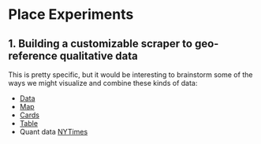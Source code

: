 # Place Experiments

## 1. Building a customizable scraper to geo-reference qualitative data
This is pretty specific, but it would be interesting to brainstorm some of the ways we might visualize and combine these kinds of data:

* [Data](https://vanwars.github.io/place-prototypes/demos/code.html)
* [Map](https://vanwars.github.io/place-prototypes/demos/map.html)
* [Cards](https://vanwars.github.io/place-prototypes/demos/index.html)
* [Table](https://vanwars.github.io/place-prototypes/demos/table.html)
* Quant data [NYTimes](https://github.com/nytimes/covid-19-data/blob/master/us-states.csv)
